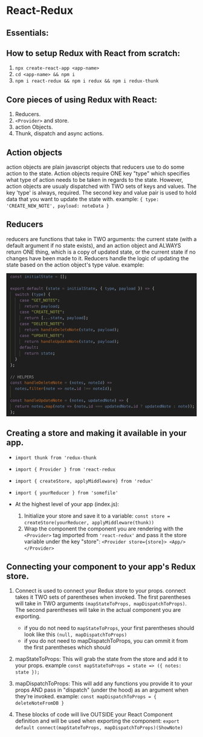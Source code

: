 # React-Redux

## Essentials:

## How to setup Redux with React from scratch:

1. `npx create-react-app <app-name>`
2. `cd <app-name> && npm i`
3. `npm i react-redux && npm i redux && npm i redux-thunk`

## Core pieces of using Redux with React:

1. Reducers.
2. `<Provider>` and store.
3. action Objects.
4. Thunk, dispatch and async actions.

## Action objects

action objects are plain javascript objects that reducers use to do some action to the state. Action objects require ONE key "type" which specifies what type of action needs to be taken in regards to the state. However, action objects are usualy dispatched with TWO sets of keys and values. The key 'type' is always, required. The second key and value pair is used to hold data that you want to update the state with.
example:
`{ type: 'CREATE_NEW_NOTE', payload: noteData }`

## Reducers

reducers are functions that take in TWO arguments: the current state (with a default argument if no state exists), and an action object and ALWAYS return ONE thing, which is a copy of updated state, or the current state if no changes have been made to it. Reducers handle the logic of updating the state based on the action object's type value.
example:

![Reducer Example](reducer.png)

## Creating a store and making it available in your app.

- `import thunk from 'redux-thunk`
- `import { Provider } from 'react-redux`
- `import { createStore, applyMiddleware} from 'redux'`
- `import { yourReducer } from 'somefile'`

- At the highest level of your app (index.js):
  1. Initialize your store and save it to a variable:
     `const store = createStore(yourReducer, applyMiddleware(thunk))`
  2. Wrap the component the component you are rendering with the `<Provider>` tag imported from `'react-redux'` and pass it the store variable under the key "store":
     `<Provider store={store}> <App/> </Provider>`

## Connecting your component to your app's Redux store.

1. Connect is used to connect your Redux store to your props. connect takes it TWO sets of parentheses when invoked. The first parentheses will take in TWO arguments `(mapStateToProps, mapDispatchToProps)`. The second parentheses will take in the actual component you are exporting.
   - if you do not need to `mapStateToProps`, your first parentheses should look like this `(null, mapDispatchToProps)`
   - if you do not need to mapDispatchToProps, you can ommit it from the first parentheses which should
2. mapStateToProps: This will grab the state from the store and add it to your props.
   example `const mapStateToProps = state => ({ notes: state });`
3. mapDispatchToProps: This will add any functions you provide it to your props AND pass in "dispatch" (under the hood) as an argument when they're invoked.
   example: `const mapDispatchToProps = { deleteNoteFromDB }`

4. These blocks of code will live OUTSIDE your React Component definition and will be used when exporting the component:
   `export default connect(mapStateToProps, mapDispatchToProps)(ShowNote)`

